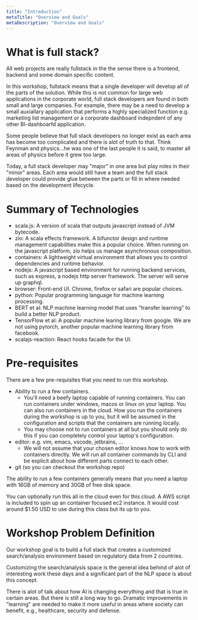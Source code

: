 ```yaml
---
title: "Introduction"
metaTitle: "Overview and Goals"
metaDescription: "Overview and Goals"
---
```


# What is full stack?

All web projects are really fullstack in the the sense there is a frontend, backend and some domain specific content.

In this workshop, fullstack means that a single developer will develop all of the parts of the solution.
While this is not common for large web applications in the corporate world, full stack developers
are found in both small and large companies. For example, there may be a need to develop a small
auxiallary application that performs a highly specialized function e.g. marketing list management
or a corporate dashboard indepndent of any other BI-dashboarfd application.

Some people believe that full stack developers no longer exist as each area has become too complicated and there is alot of truth to that. Think Feynman and physics...he was one of the last people it is said, to master all areas of physics before it grew too large.

Today, a full stack developer may "major" in one area but play roles in their "minor" areas. Each area would still have a team and the full stack developer could provide glue between the parts or fill in where needed based on the development lifecycle.



# Summary of Technologies

- scala.js: A version of scala that outputs javascript instead of JVM bytecode.
- zio: A scala effects framework. A bifunctor design and runtime management capabilities make this a popular choice. When running on the javascript platform, zio helps us manage asynchronous composition.
- containers: A lightweight virtual environment that allows you to control dependencies and runtime behavior.
- nodejs: A javascript based environment for running backend services, such as express, a nodejs http server framework. The server will serve up graphql.
- browser: Front-end UI. Chrome, firefox or safari are popular choices.
- python: Popular programming language for machine learning processing.
- BERT et al: NLP machine learning model that uses "transfer learning" to build a better NLP product.
- TensorFlow et al: A popular machine learing library from google. We are not using pytorch, another popular machine learning library from facebook.
- scalajs-reaction: React hooks facade for the UI.



# Pre-requisites

There are a few pre-requisites that you need to run this workshop.

- Ability to run a few containers.
  - You'll need a beefy laptop capable of running containers. You can run containers under windows, macos or linux on your laptop. You can also run containers in the cloud. How you run the containers during the workshop is up to you, but it will be assumed in the configuration and scripts that the containers are running locally.
  - You may choose not to run containers at all but you should only do this if you can completely control your laptop's configuration.
- editor: e.g. vim, emacs, vscode, jetbrains, ...
  - We will not assume that your chosen editor knows how to work with containers directly. We will run all container commands by CLI and be explicit about how different parts connect to each other.
- git (so you can checkout the workshop repo)

The ability to run a few containers generally means that you need a laptop with 16GB of memory and 30GB of free disk space.

You can optionally run this all in the cloud even for this cloud. A AWS script is included to spin up an container focused ec2 instance. It would cost around $1.50 USD to use during this class but its up to you.



# Workshop Problem Definition

Our workshop goal is to build a full stack that creates a customized search/analysis environment based on regulatory data from 2 countries.

Customizing the search/analysis space is the general idea behind of alot of interesting work these days and a significant part of the NLP space is about this concept.

There is alot of talk about how AI is changing everything and that is true in certain areas. But there is still a long way to go. Dramatic improvements in "learning" are needed to make it more useful in areas where society can  benefit, e.g., healthcare, security and defense.